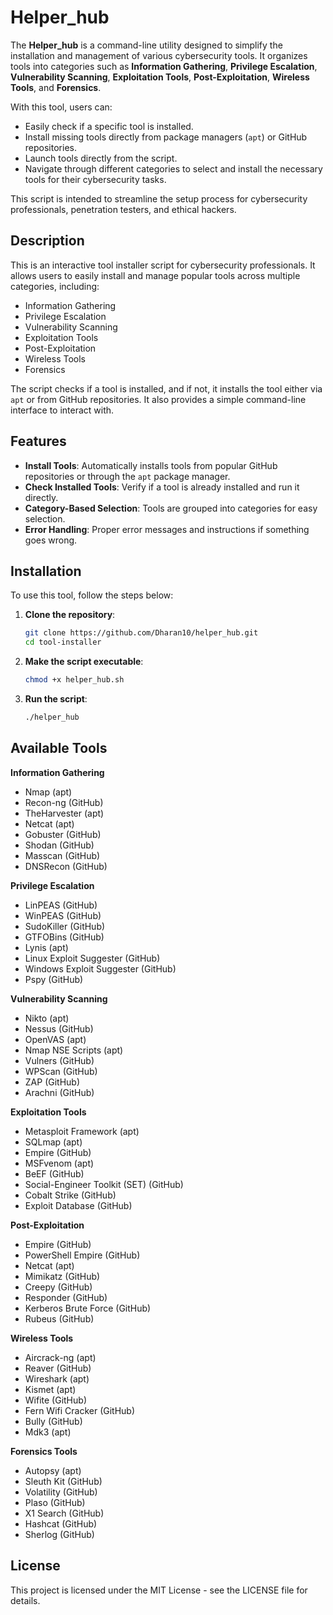 
# Helper_hub

The **Helper_hub** is a command-line utility designed to simplify the installation and management of various cybersecurity tools. It organizes tools into categories such as **Information Gathering**, **Privilege Escalation**, **Vulnerability Scanning**, **Exploitation Tools**, **Post-Exploitation**, **Wireless Tools**, and **Forensics**. 

With this tool, users can:
- Easily check if a specific tool is installed.
- Install missing tools directly from package managers (`apt`) or GitHub repositories.
- Launch tools directly from the script.
- Navigate through different categories to select and install the necessary tools for their cybersecurity tasks.

This script is intended to streamline the setup process for cybersecurity professionals, penetration testers, and ethical hackers.


## Description

This is an interactive tool installer script for cybersecurity professionals. It allows users to easily install and manage popular tools across multiple categories, including:

- Information Gathering
- Privilege Escalation
- Vulnerability Scanning
- Exploitation Tools
- Post-Exploitation
- Wireless Tools
- Forensics

The script checks if a tool is installed, and if not, it installs the tool either via `apt` or from GitHub repositories. It also provides a simple command-line interface to interact with.

## Features

- **Install Tools**: Automatically installs tools from popular GitHub repositories or through the `apt` package manager.
- **Check Installed Tools**: Verify if a tool is already installed and run it directly.
- **Category-Based Selection**: Tools are grouped into categories for easy selection.
- **Error Handling**: Proper error messages and instructions if something goes wrong.

## Installation

To use this tool, follow the steps below:

1. **Clone the repository**:
   ```bash
   git clone https://github.com/Dharan10/helper_hub.git
   cd tool-installer
2. **Make the script executable**:
    ```bash
    chmod +x helper_hub.sh
3. **Run the script**:
    ```bash
    ./helper_hub

## Available Tools
**Information Gathering**
- Nmap (apt)
- Recon-ng (GitHub)
- TheHarvester (apt)
- Netcat (apt)
- Gobuster (GitHub)
- Shodan (GitHub)
- Masscan (GitHub)
- DNSRecon (GitHub)
  
**Privilege Escalation**
- LinPEAS (GitHub)
- WinPEAS (GitHub)
- SudoKiller (GitHub)
- GTFOBins (GitHub)
- Lynis (apt)
- Linux Exploit Suggester (GitHub)
- Windows Exploit Suggester (GitHub)
- Pspy (GitHub)
  
**Vulnerability Scanning**
- Nikto (apt)
- Nessus (GitHub)
- OpenVAS (apt)
- Nmap NSE Scripts (apt)
- Vulners (GitHub)
- WPScan (GitHub)
- ZAP (GitHub)
- Arachni (GitHub)
  
**Exploitation Tools**
- Metasploit Framework (apt)
- SQLmap (apt)
- Empire (GitHub)
- MSFvenom (apt)
- BeEF (GitHub)
- Social-Engineer Toolkit (SET) (GitHub)
- Cobalt Strike (GitHub)
- Exploit Database (GitHub)
  
**Post-Exploitation**
- Empire (GitHub)
- PowerShell Empire (GitHub)
- Netcat (apt)
- Mimikatz (GitHub)
- Creepy (GitHub)
- Responder (GitHub)
- Kerberos Brute Force (GitHub)
- Rubeus (GitHub)
  
**Wireless Tools**
- Aircrack-ng (apt)
- Reaver (GitHub)
- Wireshark (apt)
- Kismet (apt)
- Wifite (GitHub)
- Fern Wifi Cracker (GitHub)
- Bully (GitHub)
- Mdk3 (apt)
  
**Forensics Tools**
- Autopsy (apt)
- Sleuth Kit (GitHub)
- Volatility (GitHub)
- Plaso (GitHub)
- X1 Search (GitHub)
- Hashcat (GitHub)
- Sherlog (GitHub)
## License
This project is licensed under the MIT License - see the LICENSE file for details.
